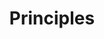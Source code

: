 ---
title: "Principles"
description: ¯\\_(ツ)\_/¯ Buku yang seharusnya saya sukai. Saya mencoba membaca buku ini dari awal hingga akhir. Annotate the hell of out it. Tapi gak banyak yang bisa saya terapkan di perusahaan saya bekerja.
cover: "images/reading/principles.jpeg"
publishDate: 2018-07-15
authors: "Ray Dalio"
---